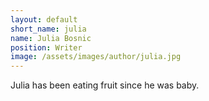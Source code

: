 ```yaml
---
layout: default
short_name: julia
name: Julia Bosnic
position: Writer
image: /assets/images/author/julia.jpg
---
```

Julia has been eating fruit since he was baby.